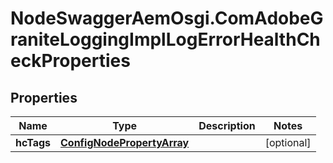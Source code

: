 # NodeSwaggerAemOsgi.ComAdobeGraniteLoggingImplLogErrorHealthCheckProperties

## Properties

Name | Type | Description | Notes
------------ | ------------- | ------------- | -------------
**hcTags** | [**ConfigNodePropertyArray**](ConfigNodePropertyArray.md) |  | [optional] 


